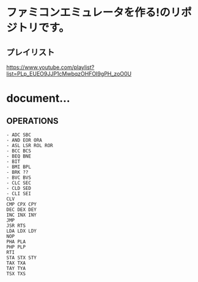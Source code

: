# ファミコンエミュレータを作る!のリポジトリです。

## プレイリスト

https://www.youtube.com/playlist?list=PLp_EUEO9JJP1cMwbqzOHFOI9gPH_zoO0U

# document...

## OPERATIONS

```
- ADC SBC
- AND EOR ORA
- ASL LSR ROL ROR
- BCC BCS
- BEQ BNE
- BIT
- BMI BPL
- BRK ??
- BVC BVS
- CLC SEC
- CLD SED
- CLI SEI
CLV
CMP CPX CPY
DEC DEX DEY
INC INX INY
JMP
JSR RTS
LDA LDX LDY
NOP
PHA PLA
PHP PLP
RTI
STA STX STY
TAX TXA
TAY TYA
TSX TXS
```
